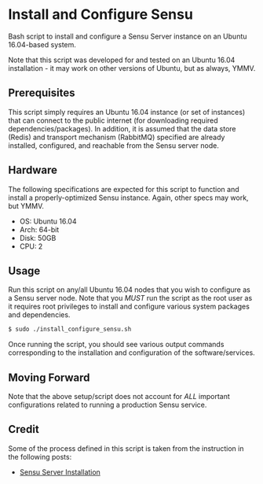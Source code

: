 # Install and Configure Sensu

Bash script to install and configure a Sensu Server instance on an Ubuntu 16.04-based system.

Note that this script was developed for and tested on an Ubuntu 16.04 installation - it may work on
other versions of Ubuntu, but as always, YMMV.

## Prerequisites

This script simply requires an Ubuntu 16.04 instance (or set of instances) that can connect to the
public internet (for downloading required dependencies/packages). In addition, it is assumed that the
data store (Redis) and transport mechanism (RabbitMQ) specified are already installed, configured,
and reachable from the Sensu server node.

## Hardware

The following specifications are expected for this script to function and install a properly-optimized
Sensu instance. Again, other specs may work, but YMMV.

* OS: Ubuntu 16.04
* Arch: 64-bit
* Disk: 50GB
* CPU: 2

## Usage

Run this script on any/all Ubuntu 16.04 nodes that you wish to configure as a Sensu server node. Note that
you *MUST* run the script as the root user as it requires root privileges to install and configure various
system packages and dependencies.

```bash
$ sudo ./install_configure_sensu.sh
```

Once running the script, you should see various output commands corresponding to the installation and
configuration of the software/services.

## Moving Forward

Note that the above setup/script does not account for *ALL* important configurations related to running
a production Sensu service.

## Credit

Some of the process defined in this script is taken from the instruction in the following posts:

* [Sensu Server Installation](https://sensuapp.org/docs/0.25/installation)
